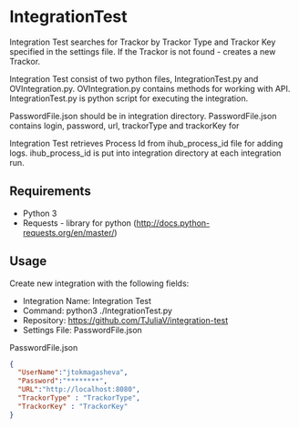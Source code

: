 # IntegrationTest
Integration Test searches for Trackor by Trackor Type and Trackor Key specified in the settings file. 
If the Trackor is not found - creates a new Trackor.

Integration Test consist of two python files, IntegrationTest.py and OVIntegration.py.
OVIntegration.py contains methods for working with API. IntegrationTest.py is python script for executing the integration. 

PasswordFile.json should be in integration directory. PasswordFile.json contains login, password, url, trackorType and trackorKey for 

Integration Test retrieves Process Id from ihub_process_id file for adding logs. ihub_process_id is put into integration directory at each integration run.

## Requirements
- Python 3
- Requests - library for python (http://docs.python-requests.org/en/master/)

## Usage
Create new integration with the following fields: 
- Integration Name: Integration Test
- Command: python3 ./IntegrationTest.py
- Repository: https://github.com/TJuliaV/integration-test 
- Settings File:  PasswordFile.json

PasswordFile.json

```json
{
  "UserName":"jtokmagasheva",
  "Password":"********",
  "URL":"http://localhost:8080",
  "TrackorType" : "TrackorType",
  "TrackorKey" : "TrackorKey"
}
```
